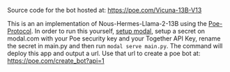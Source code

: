 Source code for the bot hosted at: https://poe.com/Vicuna-13B-V13

This is an an implementation of Nous-Hermes-Llama-2-13B using the [Poe-Protocol](https://developer.poe.com/api-bots/poe-protocol-specification). In order to run this yourself, [setup modal](https://modal.com/docs/guide#getting-started), setup a secret on modal.com with your Poe security key and your Together API Key, rename the secret in main.py and then run `modal serve main.py`. The command will deploy this app and output a url. Use that url to create a poe bot at: https://poe.com/create_bot?api=1
